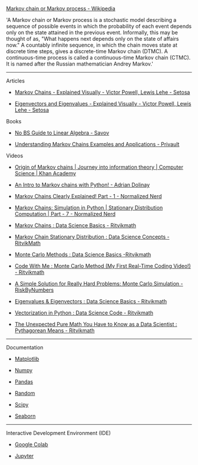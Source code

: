 [Markov chain or Markov process - Wikipedia](https://en.wikipedia.org/wiki/Markov_chain)

'A Markov chain or Markov process is a stochastic model describing a sequence of possible events in which the probability
of each event depends only on the state attained in the previous event. Informally, this may be thought of as,
"What happens next depends only on the state of affairs now." A countably infinite sequence, in which the chain moves state
at discrete time steps, gives a discrete-time Markov chain (DTMC). A continuous-time process is called a continuous-time
Markov chain (CTMC). It is named after the Russian mathematician Andrey Markov.'

- - - -

Articles

* [Markov Chains - Explained Visually - Victor Powell, Lewis Lehe - Setosa](https://setosa.io/ev/markov-chains/)

* [Eigenvectors and Eigenvalues - Explained Visually - Victor Powell, Lewis Lehe - Setosa](https://setosa.io/ev/eigenvectors-and-eigenvalues/)

Books

* [No BS Guide to Linear Algebra - Savov](https://minireference.com)

* [Understanding Markov Chains
Examples and Applications - Privault](https://link.springer.com/book/10.1007/978-981-13-0659-4)

Videos

* [Origin of Markov chains | Journey into information theory | Computer Science | Khan Academy](https://youtu.be/Ws63I3F7Moc?si=mjQqtHdwR_ROWWle)

* [An Intro to Markov chains with Python! - Adrian Dolinay](https://youtu.be/WT6jI8UgROI?si=WX-17SnJq3HvZt2q)

* [Markov Chains Clearly Explained! Part - 1 - Normalized Nerd](https://m.youtube.com/watch?v=i3AkTO9HLXo&t=455s)

* [Markov Chains: Simulation in Python | Stationary Distribution Computation | Part - 7 - Normalized Nerd](https://m.youtube.com/watch?v=G7FIQ9fXl6U)

* [Markov Chains : Data Science Basics - Ritvikmath](https://youtu.be/EaR3C4e600k?si=sk1rvUwNJT3HX_pg)

* [Markov Chain Stationary Distribution : Data Science Concepts - RitvikMath](https://youtu.be/4sXiCxZDrTU?si=EJ_iBRh0Rno-VwSk)

* [Monte Carlo Methods : Data Science Basics -Ritvikmath](https://youtu.be/EaR3C4e600k?si=RYDj-MqzTdBlkXok)

* [Code With Me : Monte Carlo Method (My First Real-Time Coding Video!) - Ritvikmath](https://m.youtube.com/watch?v=yA6_V-v3ODo)

* [A Simple Solution for Really Hard Problems: Monte Carlo Simulation - RiskByNumbers](https://youtu.be/slbZ-SLpIgg?si=0mszxc7f-bcmRfDa)

* [Eigenvalues & Eigenvectors : Data Science Basics - Ritvikmath](https://m.youtube.com/watch?v=glaiP222JWA)

* [Vectorization in Python : Data Science Code - Ritvikmath](https://youtu.be/BR3Qx9AVHZE?si=8Owcw2i66APbmkHy)

* [The Unexpected Pure Math You Have to Know as a Data Scientist : Pythagorean Means - Ritvikmath](https://youtu.be/dN3UWN-aNOU?si=tNdggWXp-OSX8a10)

- - - -

Documentation

* [Matplotlib](https://matplotlib.org/stable/)

* [Numpy](https://numpy.org/doc/stable/)

* [Pandas](https://pandas.pydata.org/pandas-docs/stable/)

* [Random](https://docs.python.org/3/library/random.html)

* [Scipy](https://docs.scipy.org/doc/scipy/index.html)

* [Seaborn](https://seaborn.pydata.org)

- - - -

Interactive Development Environment (IDE)

* [Google Colab](https://colab.research.google.com)

* [Jupyter](https://jupyter.org)
